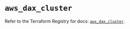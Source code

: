 # `aws_dax_cluster`

Refer to the Terraform Registry for docs: [`aws_dax_cluster`](https://registry.terraform.io/providers/hashicorp/aws/6.7.0/docs/resources/dax_cluster).
